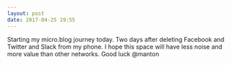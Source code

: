 ```yaml
---
layout: post
date: 2017-04-25 19:55
---
```

Starting my micro.blog journey today. Two days after deleting Facebook and Twitter and Slack from my phone. I hope this space will have less noise and more value than other networks. Good luck @manton 
